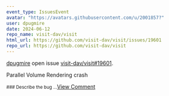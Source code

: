 ```yaml
---
event_type: IssuesEvent
avatar: "https://avatars.githubusercontent.com/u/2001857?"
user: dpugmire
date: 2024-06-12
repo_name: visit-dav/visit
html_url: https://github.com/visit-dav/visit/issues/19601
repo_url: https://github.com/visit-dav/visit
---
```


<a href='https://github.com/dpugmire' target='_blank'>dpugmire</a> open issue <a href='https://github.com/visit-dav/visit/issues/19601' target='_blank'>visit-dav/visit#19601</a>.

<p>Parallel Volume Rendering crash</p><small>### Describe the bug...</small><a href='https://github.com/visit-dav/visit/issues/19601' target='_blank'>View Comment</a>